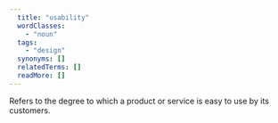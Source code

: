 ```yaml
---
  title: "usability"
  wordClasses:
    - "noun"
  tags:
    - "design"
  synonyms: []
  relatedTerms: []
  readMore: []
---
```

Refers to the degree to which a product or service is easy to use by its customers.
